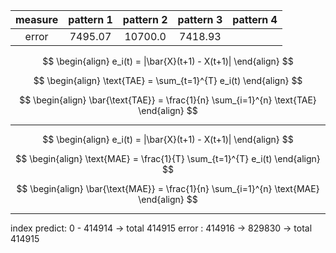 | measure | pattern 1 | pattern 2 | pattern 3 | pattern 4 |
| :-----: | :-------: | :-------: | :-------: | :-------: |
|  error  |  7495.07  |  10700.0  |  7418.93  |           |

$$
\begin{align}
    e_i(t) = |\bar{X}(t+1) - X(t+1)|
\end{align}
$$

$$
\begin{align}
    \text{TAE} = \sum_{t=1}^{T} e_i(t)
\end{align}
$$

$$
\begin{align}
    \bar{\text{TAE}} = \frac{1}{n} \sum_{i=1}^{n} \text{TAE}
\end{align}
$$

- - -

$$
\begin{align}
    e_i(t) = |\bar{X}(t+1) - X(t+1)|
\end{align}
$$

$$
\begin{align}
    \text{MAE} = \frac{1}{T} \sum_{t=1}^{T} e_i(t)
\end{align}
$$

$$
\begin{align}
    \bar{\text{MAE}} = \frac{1}{n} \sum_{i=1}^{n} \text{MAE}
\end{align}
$$

- - -

index
predict: 0 - 414914 -> total 414915
error  : 414916 -> 829830 -> total 414915